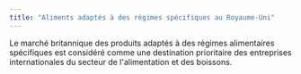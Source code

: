 ```yaml
---
title: "Aliments adaptés à des régimes spécifiques au Royaume-Uni"
---
```


Le marché britannique des produits adaptés à des régimes alimentaires spécifiques est considéré comme une destination prioritaire des entreprises internationales du secteur de l'alimentation et des boissons. 

